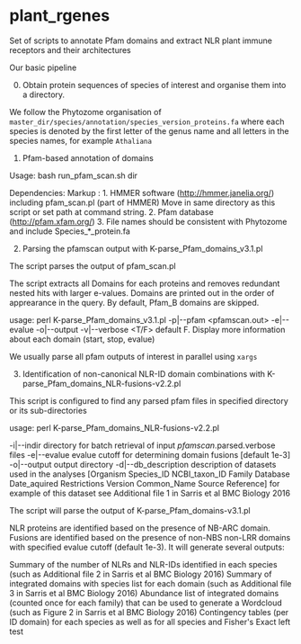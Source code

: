 plant_rgenes
============

Set of scripts to annotate Pfam domains and extract NLR plant immune receptors and their architectures

Our basic pipeline

0) Obtain protein sequences of species of interest and organise them into a directory. 

We follow the Phytozome organisation of `master_dir/species/annotation/species_version_proteins.fa` where each species is denoted by the first letter of the genus name and all letters in the species names, for example `Athaliana`

1) Pfam-based annotation of domains

Usage: bash run_pfam_scan.sh dir

Dependencies:
Markup : 1. HMMER software (http://hmmer.janelia.org/) including pfam_scan.pl (part of HMMER) Move in same directory as this script or set path at command string.
2. Pfam database (http://pfam.xfam.org/)
3. File names should be consistent with Phytozome and include Species_*_protein.fa

2) Parsing the pfamscan output with K-parse_Pfam_domains_v3.1.pl 

The script parses the output of pfam_scan.pl

The script extracts all Domains for each proteins and removes redundant nested hits with larger e-values. Domains are printed out in the order of apprearance in the query. By default, Pfam_B domains are skipped.

usage: perl K-parse_Pfam_domains_v3.1.pl  <options>
-p|--pfam <pfamscan.out>
-e|--evalue <evalue cutoff>
-o|--output
-v|--verbose <T/F> default F. Display more information about each domain (start, stop, evalue)

We usually parse all pfam outputs of interest in parallel using `xargs` 

3) Identification of non-canonical NLR-ID domain combinations with K-parse_Pfam_domains_NLR-fusions-v2.2.pl

This script is configured to find any parsed pfam files in specified directory or its sub-directories

usage: perl K-parse_Pfam_domains_NLR-fusions-v2.2.pl <options>

-i|--indir directory for batch retrieval of input *pfamscan*.parsed.verbose files
-e|--evalue evalue cutoff for determining domain fusions [default 1e-3]
-o|--output output directory
-d|--db_description description of datasets used in the analyses [Organism Species_ID NCBI_taxon_ID Family Database Date_aquired Restrictions Version Common_Name Source Reference] for example of this dataset see Additional file 1 in Sarris et al BMC Biology 2016

The script will parse the output of K-parse_Pfam_domains-v3.1.pl

NLR proteins are identified based on the presence of NB-ARC domain. Fusions are identified based on the presence of non-NBS non-LRR domains with specified evalue cutoff (default 1e-3). It will generate several outputs:

Summary of the number of NLRs and NLR-IDs identified in each species (such as Additional file 2 in Sarris et al BMC Biology 2016)
Summary of integrated domains with species list for each domain (such as Additional file 3 in Sarris et al BMC Biology 2016)
Abundance list  of integrated domains (counted once for each family) that can be used to generate a Wordcloud (such as Figure 2 in Sarris et al BMC Biology 2016)
Contingency tables (per ID domain) for each species as well as for all species and Fisher's Exact left test 
 

 